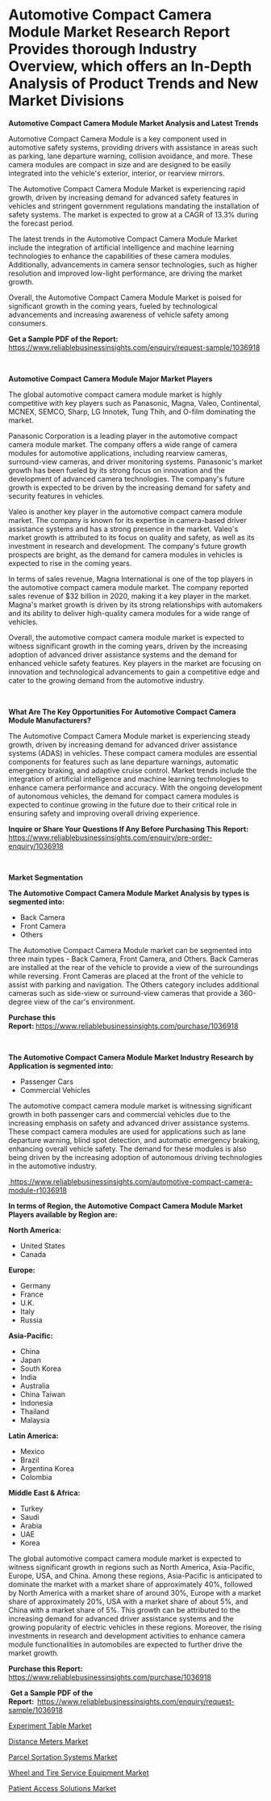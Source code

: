 <p><h1>Automotive Compact Camera Module Market Research Report Provides thorough Industry Overview, which offers an In-Depth Analysis of Product Trends and New Market Divisions</h1></p><p><strong>Automotive Compact Camera Module Market Analysis and Latest Trends</strong></p>
<p><p>Automotive Compact Camera Module is a key component used in automotive safety systems, providing drivers with assistance in areas such as parking, lane departure warning, collision avoidance, and more. These camera modules are compact in size and are designed to be easily integrated into the vehicle's exterior, interior, or rearview mirrors.</p><p>The Automotive Compact Camera Module Market is experiencing rapid growth, driven by increasing demand for advanced safety features in vehicles and stringent government regulations mandating the installation of safety systems. The market is expected to grow at a CAGR of 13.3% during the forecast period.</p><p>The latest trends in the Automotive Compact Camera Module Market include the integration of artificial intelligence and machine learning technologies to enhance the capabilities of these camera modules. Additionally, advancements in camera sensor technologies, such as higher resolution and improved low-light performance, are driving the market growth.</p><p>Overall, the Automotive Compact Camera Module Market is poised for significant growth in the coming years, fueled by technological advancements and increasing awareness of vehicle safety among consumers.</p></p>
<p><strong>Get a Sample PDF of the Report:&nbsp;</strong> <a href="https://www.reliablebusinessinsights.com/enquiry/request-sample/1036918">https://www.reliablebusinessinsights.com/enquiry/request-sample/1036918</a></p>
<p>&nbsp;</p>
<p><strong>Automotive Compact Camera Module Major Market Players</strong></p>
<p><p>The global automotive compact camera module market is highly competitive with key players such as Panasonic, Magna, Valeo, Continental, MCNEX, SEMCO, Sharp, LG Innotek, Tung Thih, and O-film dominating the market.</p><p>Panasonic Corporation is a leading player in the automotive compact camera module market. The company offers a wide range of camera modules for automotive applications, including rearview cameras, surround-view cameras, and driver monitoring systems. Panasonic's market growth has been fueled by its strong focus on innovation and the development of advanced camera technologies. The company's future growth is expected to be driven by the increasing demand for safety and security features in vehicles.</p><p>Valeo is another key player in the automotive compact camera module market. The company is known for its expertise in camera-based driver assistance systems and has a strong presence in the market. Valeo's market growth is attributed to its focus on quality and safety, as well as its investment in research and development. The company's future growth prospects are bright, as the demand for camera modules in vehicles is expected to rise in the coming years.</p><p>In terms of sales revenue, Magna International is one of the top players in the automotive compact camera module market. The company reported sales revenue of $32 billion in 2020, making it a key player in the market. Magna's market growth is driven by its strong relationships with automakers and its ability to deliver high-quality camera modules for a wide range of vehicles.</p><p>Overall, the automotive compact camera module market is expected to witness significant growth in the coming years, driven by the increasing adoption of advanced driver assistance systems and the demand for enhanced vehicle safety features. Key players in the market are focusing on innovation and technological advancements to gain a competitive edge and cater to the growing demand from the automotive industry.</p></p>
<p>&nbsp;</p>
<p><strong>What Are The Key Opportunities For Automotive Compact Camera Module Manufacturers?</strong></p>
<p><p>The Automotive Compact Camera Module market is experiencing steady growth, driven by increasing demand for advanced driver assistance systems (ADAS) in vehicles. These compact camera modules are essential components for features such as lane departure warnings, automatic emergency braking, and adaptive cruise control. Market trends include the integration of artificial intelligence and machine learning technologies to enhance camera performance and accuracy. With the ongoing development of autonomous vehicles, the demand for compact camera modules is expected to continue growing in the future due to their critical role in ensuring safety and improving overall driving experience.</p></p>
<p><strong>Inquire or Share Your Questions If Any Before Purchasing This Report:</strong> <a href="https://www.reliablebusinessinsights.com/enquiry/pre-order-enquiry/1036918">https://www.reliablebusinessinsights.com/enquiry/pre-order-enquiry/1036918</a></p>
<p>&nbsp;</p>
<p><strong>Market Segmentation</strong></p>
<p><strong>The Automotive Compact Camera Module Market Analysis by types is segmented into:</strong></p>
<p><ul><li>Back Camera</li><li>Front Camera</li><li>Others</li></ul></p>
<p><p>The Automotive Compact Camera Module market can be segmented into three main types - Back Camera, Front Camera, and Others. Back Cameras are installed at the rear of the vehicle to provide a view of the surroundings while reversing. Front Cameras are placed at the front of the vehicle to assist with parking and navigation. The Others category includes additional cameras such as side-view or surround-view cameras that provide a 360-degree view of the car's environment.</p></p>
<p><strong>Purchase this Report:&nbsp;</strong><a href="https://www.reliablebusinessinsights.com/purchase/1036918">https://www.reliablebusinessinsights.com/purchase/1036918</a></p>
<p>&nbsp;</p>
<p><strong>The Automotive Compact Camera Module Market Industry Research by Application is segmented into:</strong></p>
<p><ul><li>Passenger Cars</li><li>Commercial Vehicles</li></ul></p>
<p><p>The automotive compact camera module market is witnessing significant growth in both passenger cars and commercial vehicles due to the increasing emphasis on safety and advanced driver assistance systems. These compact camera modules are used for applications such as lane departure warning, blind spot detection, and automatic emergency braking, enhancing overall vehicle safety. The demand for these modules is also being driven by the increasing adoption of autonomous driving technologies in the automotive industry.</p></p>
<p><a href="https://www.reliablebusinessinsights.com/automotive-compact-camera-module-r1036918">&nbsp;https://www.reliablebusinessinsights.com/automotive-compact-camera-module-r1036918</a></p>
<p><strong>In terms of Region, the Automotive Compact Camera Module Market Players available by Region are:</strong></p>
<p>
    <p> <strong> North America: </strong>
        <ul>
            <li>United States</li>
            <li>Canada</li>
        </ul>
        </p> 
    <p> <strong> Europe: </strong>
        <ul>
            <li>Germany</li>
            <li>France</li>
            <li>U.K.</li>
            <li>Italy</li>
            <li>Russia</li>
        </ul>
        </p> 
    <p> <strong> Asia-Pacific: </strong>
        <ul>
            <li>China</li>
            <li>Japan</li>
            <li>South Korea</li>
            <li>India</li>
            <li>Australia</li>
            <li>China Taiwan</li>
            <li>Indonesia</li>
            <li>Thailand</li>
            <li>Malaysia</li>
        </ul>
        </p> 
    <p> <strong> Latin America: </strong>
        <ul>
            <li>Mexico</li>
            <li>Brazil</li>
            <li>Argentina Korea</li>
            <li>Colombia</li>
        </ul>
        </p> 
    <p> <strong> Middle East & Africa: </strong>
        <ul>
            <li>Turkey</li>
            <li>Saudi</li>
            <li>Arabia</li>
            <li>UAE</li>
            <li>Korea</li>
        </ul>
    </p>
    </p>
<p><p>The global automotive compact camera module market is expected to witness significant growth in regions such as North America, Asia-Pacific, Europe, USA, and China. Among these regions, Asia-Pacific is anticipated to dominate the market with a market share of approximately 40%, followed by North America with a market share of around 30%, Europe with a market share of approximately 20%, USA with a market share of about 5%, and China with a market share of 5%. This growth can be attributed to the increasing demand for advanced driver assistance systems and the growing popularity of electric vehicles in these regions. Moreover, the rising investments in research and development activities to enhance camera module functionalities in automobiles are expected to further drive the market growth.</p></p>
<p><strong>Purchase this Report: </strong><a href="https://www.reliablebusinessinsights.com/purchase/1036918">https://www.reliablebusinessinsights.com/purchase/1036918</a></p>
<p>&nbsp;<strong>Get a Sample PDF of the Report:&nbsp;&nbsp;</strong><a href="https://www.reliablebusinessinsights.com/enquiry/request-sample/1036918">https://www.reliablebusinessinsights.com/enquiry/request-sample/1036918</a></p>
<p><strong></strong></p>
<p><p><a href="https://medium.com/@othaleffler24/experiment-table-market-market-segmentation-geographical-regions-and-market-forcast-till-2031-0612886d23b8">Experiment Table Market</a></p><p><a href="https://medium.com/@adribbs56546/distance-meters-market-size-share-trends-analysis-report-by-end-use-ffc016c96399">Distance Meters Market</a></p><p><a href="https://github.com/kulaberyasin52/Market-Research-Report-List-1/blob/main/parcel-sortation-systems-market.md">Parcel Sortation Systems Market</a></p><p><a href="https://medium.com/@garyshaw626/emerging-trends-in-wheel-and-tire-service-equipment-market-global-outlook-and-future-prospects-f043bdd08248">Wheel and Tire Service Equipment Market</a></p><p><a href="https://github.com/nafiafirdania/Market-Research-Report-List-1/blob/main/patient-access-solutions-market.md">Patient Access Solutions Market</a></p></p>